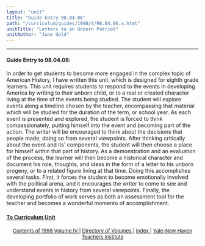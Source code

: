```yaml
---
layout: "unit"
title: "Guide Entry 98.04.06"
path: "/curriculum/guides/1998/4/98.04.06.x.html"
unitTitle: "Letters to an Unborn Patriot"
unitAuthor: "June Gold"
---
```

<body>
 <p>
 </p>
 <hr/>
 <h4>
  Guide Entry to 98.04.06:
 </h4>
 In order to get students to become more engaged in the complex topic of American History, I have written this unit, which is designed for eighth grade learners.  This unit requires students to respond to the events in developing America by writing to their unborn child, or to a real or created character living at the time of the events being studied.  The student will explore events along a timeline chosen by the teacher, encompassing that material which will be studied for the duration of the term, or school year.  As each event is presented and explored, the student is forced to think compassionately, putting himself into the event and becoming part of the action.  The writer will be encouraged to think about the decisions that people made, doing so from several viewpoints.  After thinking critically about the event and its' components, the student will then choose a place for himself within that part of history.  As a demonstration and an evaluation of the process, the learner will then become a historical character and document his role, thoughts, and ideas in the form of a letter to his unborn progeny, or to a related figure living at that time.  Doing this accomplishes several tasks.  First, it forces the student to become emotionally involved with the political arena, and it encourages the writer to come to see and understand events in history from several viewpoints.  Finally, the developing portfolio of work serves as both an assessment tool for the teacher and becomes a wonderful momento of accomplishment.
 <p>
 </p>
 <p>
 </p>
 <h4>
  <a href="../../../units/1998/4/98.04.06.x.html">
   To Curriculum Unit
  </a>
 </h4>
 <center>
  <font size="-1">
   <a href="../../../units/1998/4/">
    Contents of 1998 Volume IV
   </a>
   |
   <a href="../../../units/">
    Directory of Volumes
   </a>
   |
   <a href="../../../indexes/">
    Index
   </a>
   |
   <a href="../../../../">
    Yale-New Haven Teachers Institute
   </a>
  </font>
 </center>
</body>